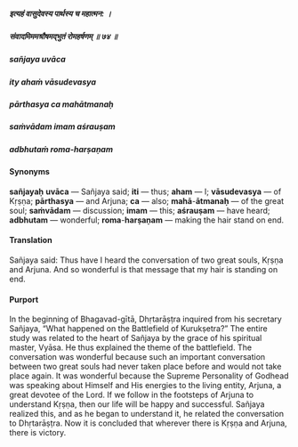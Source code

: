 ##### इत्यहं वासुदेवस्य पार्थस्य च महात्मन: ।
##### संवादमिममश्रौषमद्भुतं रोमहर्षणम् ॥ ७४ ॥

##### sañjaya uvāca
##### ity ahaṁ vāsudevasya
##### pārthasya ca mahātmanaḥ
##### saṁvādam imam aśrauṣam
##### adbhutaṁ roma-harṣaṇam

#### Synonyms

**sañjayaḥ** **uvāca** — Sañjaya said; **iti** — thus; **aham** — I; **vāsudevasya** — of Kṛṣṇa; **pārthasya** — and Arjuna; **ca** — also; **mahā**-**ātmanaḥ** — of the great soul; **saṁvādam** — discussion; **imam** — this; **aśrauṣam** — have heard; **adbhutam** — wonderful; **roma**-**harṣaṇam** — making the hair stand on end.

#### Translation

Sañjaya said: Thus have I heard the conversation of two great souls, Kṛṣṇa and Arjuna. And so wonderful is that message that my hair is standing on end.

#### Purport

In the beginning of Bhagavad-gītā, Dhṛtarāṣṭra inquired from his secretary Sañjaya, “What happened on the Battlefield of Kurukṣetra?” The entire study was related to the heart of Sañjaya by the grace of his spiritual master, Vyāsa. He thus explained the theme of the battlefield. The conversation was wonderful because such an important conversation between two great souls had never taken place before and would not take place again. It was wonderful because the Supreme Personality of Godhead was speaking about Himself and His energies to the living entity, Arjuna, a great devotee of the Lord. If we follow in the footsteps of Arjuna to understand Kṛṣṇa, then our life will be happy and successful. Sañjaya realized this, and as he began to understand it, he related the conversation to Dhṛtarāṣṭra. Now it is concluded that wherever there is Kṛṣṇa and Arjuna, there is victory.